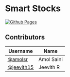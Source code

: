 # Smart Stocks

[![Github Pages](https://github.com/amolsr/smart-stocks/actions/workflows/angular.yml/badge.svg)](https://github.com/amolsr/smart-stocks/actions/workflows/angular.yml)

## Contributors

|  Username | Name |
| ------------ | ------------ |
|  <a href="https://github.com/amolsr">@amolsr</a> | Amol Saini  |
|  <a href="https://github.com/jeevith15">@jeevith15</a>| Jeevith R |
